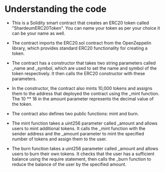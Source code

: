 <h1>Understanding the code</h1>

- This is a Solidity smart contract that creates an ERC20 token called "ShardeumERC20Token". You can name your token as per your choice it can be your name as well.

- The contract imports the ERC20.sol contract from the OpenZeppelin library, which provides standard ERC20 functionality for creating a token.

- The contract has a constructor that takes two string parameters called _name and _symbol, which are used to set the name and symbol of the token respectively. It then calls the ERC20 constructor with these parameters.

- In the constructor, the contract also mints 10,000 tokens and assigns them to the address that deployed the contract using the _mint function. The 10 ** 18 in the amount parameter represents the decimal value of the token.

- The contract also defines two public functions: mint and burn.

- The mint function takes a uint256 parameter called _amount and allows users to mint additional tokens. It calls the _mint function with the sender address and the _amount parameter to mint the specified number of tokens and assign them to the user.

- The burn function takes a uint256 parameter called _amount and allows users to burn their own tokens. It checks that the user has a sufficient balance using the require statement, then calls the _burn function to reduce the balance of the user by the specified amount.